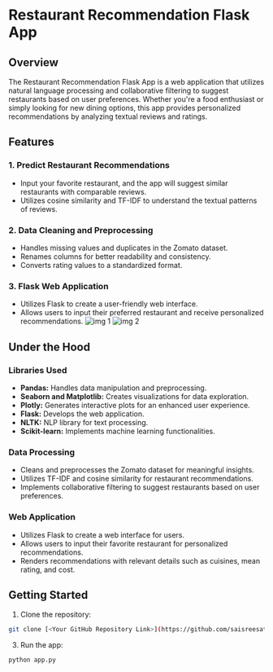 # Restaurant Recommendation Flask App

## Overview

The Restaurant Recommendation Flask App is a web application that utilizes natural language processing and collaborative filtering to suggest restaurants based on user preferences. Whether you're a food enthusiast or simply looking for new dining options, this app provides personalized recommendations by analyzing textual reviews and ratings.

## Features

### 1. Predict Restaurant Recommendations
- Input your favorite restaurant, and the app will suggest similar restaurants with comparable reviews.
- Utilizes cosine similarity and TF-IDF to understand the textual patterns of reviews.

### 2. Data Cleaning and Preprocessing
- Handles missing values and duplicates in the Zomato dataset.
- Renames columns for better readability and consistency.
- Converts rating values to a standardized format.

### 3. Flask Web Application
- Utilizes Flask to create a user-friendly web interface.
- Allows users to input their preferred restaurant and receive personalized recommendations.
![img 1](https://github.com/saisreesatyassss/Restaurant-Recommendation/assets/132558766/8d144dcc-2fca-4051-b26b-962195d75943)
![img 2](https://github.com/saisreesatyassss/Restaurant-Recommendation/assets/132558766/ec20c3cb-1726-4213-803e-b0a5684e470d)

## Under the Hood

### Libraries Used
- **Pandas:** Handles data manipulation and preprocessing.
- **Seaborn and Matplotlib:** Creates visualizations for data exploration.
- **Plotly:** Generates interactive plots for an enhanced user experience.
- **Flask:** Develops the web application.
- **NLTK:** NLP library for text processing.
- **Scikit-learn:** Implements machine learning functionalities.

### Data Processing
- Cleans and preprocesses the Zomato dataset for meaningful insights.
- Utilizes TF-IDF and cosine similarity for restaurant recommendations.
- Implements collaborative filtering to suggest restaurants based on user preferences.

### Web Application
- Utilizes Flask to create a web interface for users.
- Allows users to input their favorite restaurant for personalized recommendations.
- Renders recommendations with relevant details such as cuisines, mean rating, and cost.

## Getting Started

1. Clone the repository:

```bash
git clone [<Your GitHub Repository Link>](https://github.com/saisreesatyassss/AutoMLwebapp)
```  

3.  Run the app:
 ```bash
python app.py
```  

